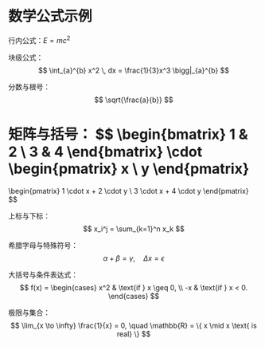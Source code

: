 ---
---

## 






# 数学公式示例

行内公式：$E = mc^2$

块级公式：
$$
\int_{a}^{b} x^2 \, dx = \frac{1}{3}x^3 \bigg|_{a}^{b}
$$

分数与根号：
$$
\sqrt{\frac{a}{b}}
$$

矩阵与括号：
$$
\begin{bmatrix}
1 & 2 \\
3 & 4
\end{bmatrix}
\cdot
\begin{pmatrix}
x \\
y
\end{pmatrix}
=
\begin{pmatrix}
1 \cdot x + 2 \cdot y \\
3 \cdot x + 4 \cdot y
\end{pmatrix}
$$

上标与下标：
$$
x_i^j = \sum_{k=1}^n x_k
$$

希腊字母与特殊符号：
$$
\alpha + \beta = \gamma, \quad \Delta x = \epsilon
$$

大括号与条件表达式：
$$
f(x) =
\begin{cases}
x^2 & \text{if } x \geq 0, \\
-x & \text{if } x < 0.
\end{cases}
$$

极限与集合：
$$
\lim_{x \to \infty} \frac{1}{x} = 0, \quad \mathbb{R} = \{ x \mid x \text{ is real} \}
$$
